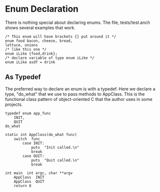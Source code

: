 # Enum Declaration #

There is nothing special about declaring enums. The file, tests/test.anch shows several examples that work.

```
/* This enum will have brackets {} put around it */
enum food bacon, cheese, bread,
lettuce, onions
/* like this one */
enum iLike {food,drink};
/* declare variable of type enum iLike */
enum iLike asdf = drink

```

## As Typedef ##

The preferred way to declare an enum is with a typedef. Here we declare a type, "do\_what" that we use to pass methods to AppClass. This is the functional class pattern of object-oriented C that the author uses in some projects.

```
typedef enum app_func
    INIT,
    QUIT
do_what

static int AppClass(do_what func)
    switch  func
        case INIT:
            puts  "Init called.\n"
            break
        case QUIT:
            puts  "Quit called.\n"
            break

int main  int argc, char **argv
    AppClass  INIT
    AppClass  QUIT
    return 0
```
